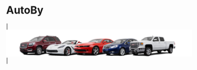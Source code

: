 # AutoBy
|<img src="https://github.com/melvin-rulit/First-Crm/blob/master/public/images/AutoBy.png">|

